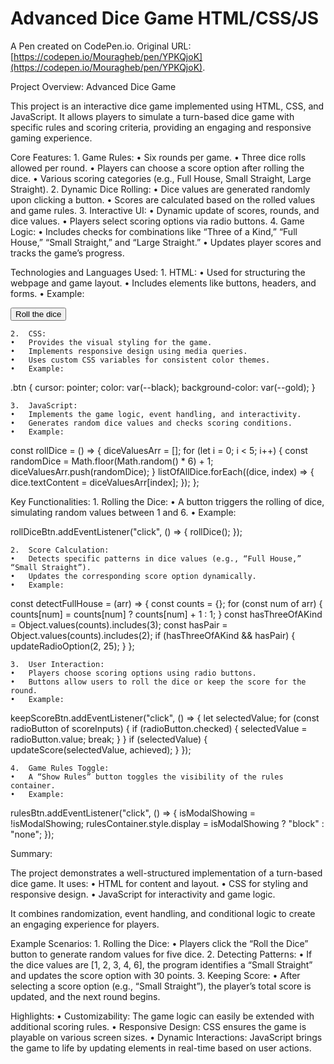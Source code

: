 # Advanced Dice Game HTML/CSS/JS

A Pen created on CodePen.io. Original URL: [https://codepen.io/Mouragheb/pen/YPKQjoK](https://codepen.io/Mouragheb/pen/YPKQjoK).

Project Overview: Advanced Dice Game

This project is an interactive dice game implemented using HTML, CSS, and JavaScript. It allows players to simulate a turn-based dice game with specific rules and scoring criteria, providing an engaging and responsive gaming experience.

Core Features:
	1.	Game Rules:
	•	Six rounds per game.
	•	Three dice rolls allowed per round.
	•	Players can choose a score option after rolling the dice.
	•	Various scoring categories (e.g., Full House, Small Straight, Large Straight).
	2.	Dynamic Dice Rolling:
	•	Dice values are generated randomly upon clicking a button.
	•	Scores are calculated based on the rolled values and game rules.
	3.	Interactive UI:
	•	Dynamic update of scores, rounds, and dice values.
	•	Players select scoring options via radio buttons.
	4.	Game Logic:
	•	Includes checks for combinations like “Three of a Kind,” “Full House,” “Small Straight,” and “Large Straight.”
	•	Updates player scores and tracks the game’s progress.

Technologies and Languages Used:
	1.	HTML:
	•	Used for structuring the webpage and game layout.
	•	Includes elements like buttons, headers, and forms.
	•	Example:

<button class="btn" id="roll-dice-btn" type="button">Roll the dice</button>


	2.	CSS:
	•	Provides the visual styling for the game.
	•	Implements responsive design using media queries.
	•	Uses custom CSS variables for consistent color themes.
	•	Example:

.btn {
  cursor: pointer;
  color: var(--black);
  background-color: var(--gold);
}


	3.	JavaScript:
	•	Implements the game logic, event handling, and interactivity.
	•	Generates random dice values and checks scoring conditions.
	•	Example:

const rollDice = () => {
  diceValuesArr = [];
  for (let i = 0; i < 5; i++) {
    const randomDice = Math.floor(Math.random() * 6) + 1;
    diceValuesArr.push(randomDice);
  }
  listOfAllDice.forEach((dice, index) => {
    dice.textContent = diceValuesArr[index];
  });
};

Key Functionalities:
	1.	Rolling the Dice:
	•	A button triggers the rolling of dice, simulating random values between 1 and 6.
	•	Example:

rollDiceBtn.addEventListener("click", () => {
  rollDice();
});


	2.	Score Calculation:
	•	Detects specific patterns in dice values (e.g., “Full House,” “Small Straight”).
	•	Updates the corresponding score option dynamically.
	•	Example:

const detectFullHouse = (arr) => {
  const counts = {};
  for (const num of arr) {
    counts[num] = counts[num] ? counts[num] + 1 : 1;
  }
  const hasThreeOfAKind = Object.values(counts).includes(3);
  const hasPair = Object.values(counts).includes(2);
  if (hasThreeOfAKind && hasPair) {
    updateRadioOption(2, 25);
  }
};


	3.	User Interaction:
	•	Players choose scoring options using radio buttons.
	•	Buttons allow users to roll the dice or keep the score for the round.
	•	Example:

keepScoreBtn.addEventListener("click", () => {
  let selectedValue;
  for (const radioButton of scoreInputs) {
    if (radioButton.checked) {
      selectedValue = radioButton.value;
      break;
    }
  }
  if (selectedValue) {
    updateScore(selectedValue, achieved);
  }
});


	4.	Game Rules Toggle:
	•	A “Show Rules” button toggles the visibility of the rules container.
	•	Example:

rulesBtn.addEventListener("click", () => {
  isModalShowing = !isModalShowing;
  rulesContainer.style.display = isModalShowing ? "block" : "none";
});

Summary:

The project demonstrates a well-structured implementation of a turn-based dice game. It uses:
	•	HTML for content and layout.
	•	CSS for styling and responsive design.
	•	JavaScript for interactivity and game logic.

It combines randomization, event handling, and conditional logic to create an engaging experience for players.

Example Scenarios:
	1.	Rolling the Dice:
	•	Players click the “Roll the Dice” button to generate random values for five dice.
	2.	Detecting Patterns:
	•	If the dice values are [1, 2, 3, 4, 6], the program identifies a “Small Straight” and updates the score option with 30 points.
	3.	Keeping Score:
	•	After selecting a score option (e.g., “Small Straight”), the player’s total score is updated, and the next round begins.

Highlights:
	•	Customizability: The game logic can easily be extended with additional scoring rules.
	•	Responsive Design: CSS ensures the game is playable on various screen sizes.
	•	Dynamic Interactions: JavaScript brings the game to life by updating elements in real-time based on user actions.
